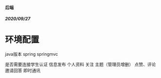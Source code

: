 #### 后端
##### 2020/09/27

# 环境配置
java版本
spring 
springmvc







是否需要连接学生认证
信息发布
个人资料
关注
主题（管理员增删）
点赞、评论
邀请回答
即时通讯

